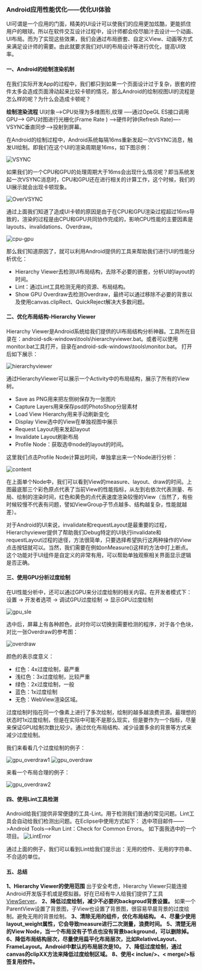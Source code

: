 ### Android应用性能优化——优化UI体验

UI可谓是一个应用的门面，精美的UI设计可以使我们的应用更加炫酷，更能抓住用户的眼球。所以在软件交互设计过程中，设计师都会绞尽脑汁去设计一个动画、UI布局。而为了实现这些效果，我们会通过布局嵌套、自定义View、动画等方式来满足设计师的需要。由此就要求我们对UI的布局设计等进行优化，提高UI效率。

#### 一、Android的绘制渲染机制
在我们实际开发App的过程中，我们都只到如果一个页面设计过于复杂，嵌套的控件太多会造成页面滑动起来比较卡顿的情况，那么Android的绘制视图UI的流程是怎么样的呢？为什么会造成卡顿呢？

**绘制渲染流程**
UI对象—->CPU处理为多维图形,纹理 —–通过OpeGL ES接口调用GPU—-> GPU对图进行光栅化(Frame Rate ) —->硬件时钟(Refresh Rate)—-VSYNC垂直同步—->投射到屏幕。

在Android的绘制过程中，Android系统每隔16ms重新发起一次VSYNC消息，触发UI绘制。即我们在这个UI的渲染周期是16ms，如下图示例：

![VSYNC](https://github.com/dengshiwei/work-summary/blob/master/work-blog/Android%E8%BF%9B%E9%98%B6/Android%E6%80%A7%E8%83%BD%E4%BC%98%E5%8C%96/img/VSYNC.png)

如果我们的一个CPU和GPU的处理周期大于16ms会出现什么情况呢？即当系统发起一次VSYNC消息时，CPU和GPU还在进行相关的计算工作，这个时候，我们的UI展示就会出现卡顿现象。

![OverVSYNC](https://github.com/dengshiwei/work-summary/blob/master/work-blog/Android%E8%BF%9B%E9%98%B6/Android%E6%80%A7%E8%83%BD%E4%BC%98%E5%8C%96/img/OverVSYNC.png)

通过上面我们知道了造成UI卡顿的原因是由于在CPU和GPU渲染过程超过16ms导致的，渲染的过程是由CPU和GPU共同协作完成的，影响CPU性能的主要因素是layouts、invalidations、Overdraw。

![cpu-gpu](https://github.com/dengshiwei/work-summary/blob/master/work-blog/Android%E8%BF%9B%E9%98%B6/Android%E6%80%A7%E8%83%BD%E4%BC%98%E5%8C%96/img/CPU-GPU.png)

那么我们知道原因了，就可以利用Android提供的工具来帮助我们进行UI的性能分析优化：
- Hierarchy Viewer去检测UI布局结构，去除不必要的嵌套，分析UI的layout的时间。
- Lint：通过Lint工具检测无用的资源、布局结构。
- Show GPU Overdraw去检测Overdraw，最终可以通过移除不必要的背景以及使用canvas.clipRect、QuickReject解决大多数问题。

#### 二、优化布局结构-Hierarchy Viewer
Hierarchy Viewer是Android系统给我们提供的UI布局结构分析神器。工具所在目录在：android-sdk-windows\tools\hierarchyviewer.bat。或者可以使用monitor.bat工具打开，目录在android-sdk-windows\tools\monitor.bat。
打开后如下展示：

![hierarchyviewer](https://github.com/dengshiwei/work-summary/blob/master/work-blog/Android%E8%BF%9B%E9%98%B6/Android%E6%80%A7%E8%83%BD%E4%BC%98%E5%8C%96/img/hierarchyviewer.png)

通过HierarchyViewer可以展示一个Activity中的布局结构，展示了所有的View树。
- Save as PNG用来把左侧树保存为一张图片
- Capture Layers用来保存psd的PhotoShop分层素材
- Load View Hierarchy用来手动刷新变化
- Display View选中的View在单独视图中展示
- Request Layout用来发起layout
- Invalidate Layout刷新布局
- Profile Node：获取选中node的layout的时间。

这里我们点击Profile Node计算出时间，单独拿出来一个Node进行分析：

![content](https://github.com/dengshiwei/work-summary/blob/master/work-blog/Android%E8%BF%9B%E9%98%B6/Android%E6%80%A7%E8%83%BD%E4%BC%98%E5%8C%96/img/Content.png)

在上面单个Node中，我们可以看到View的measure、layout、draw的时间。上图最底那三个彩色原点代表了当前View的性能指标，从左到右依次代表测量、布局、绘制的渲染时间，红色和黄色的点代表速度渲染较慢的View（当然了，有些时候较慢不代表有问题，譬如ViewGroup子节点越多、结构越复杂，性能就越差）。


对于Android的UI来说，invalidate和requestLayout是最重要的过程，Hierarchyviewer提供了帮助我们Debug特定的UI执行invalidate和requestLayout过程的途径，方法很简单，只要选择希望执行这两种操作的View点击按钮就可以。当然，我们需要在例如onMeasure()这样的方法中打上断点。这个功能对于UI组件是自定义的非常有用，可以帮助单独观察相关界面显示逻辑是否正确。

#### 三、使用GPU分析过度绘制
在UI性能分析中，还可以通过GPU来分过度绘制的相关内容。在开发者模式下：
设置 -> 开发者选项 -> 调试GPU过度绘制 -> 显示GPU过度绘制

![gpu_sle](https://github.com/dengshiwei/work-summary/blob/master/work-blog/Android%E8%BF%9B%E9%98%B6/Android%E6%80%A7%E8%83%BD%E4%BC%98%E5%8C%96/img/gpu.png)

选中后，屏幕上有各种颜色，此时你可以切换到需要检测的程序，对于各个色块，对比一张Overdraw的参考图：

![overdraw](https://github.com/dengshiwei/work-summary/blob/master/work-blog/Android%E8%BF%9B%E9%98%B6/Android%E6%80%A7%E8%83%BD%E4%BC%98%E5%8C%96/img/overdraw.png)

颜色的表示度意义：
- 红色：4x过度绘制，最严重
- 浅红色：3x过度绘制，比较严重
- 绿色：2x过度绘制，一般
- 蓝色：1x过度绘制
- 无色：WebView渲染区域。

过度绘制时指在同一个像素上进行了多次绘制，绘制的越多越浪费资源。最理想的状态时1x过度绘制，但是在实际中可能不是那么现实，但是要作为一个指标，尽量来保证GPU绘制次数比较少。通过优化布局结构、减少设置多余的背景等方式来减少过度绘制。

我们来看看几个过度绘制的例子：

![gpu_overdraw1](https://github.com/dengshiwei/work-summary/blob/master/work-blog/Android%E8%BF%9B%E9%98%B6/Android%E6%80%A7%E8%83%BD%E4%BC%98%E5%8C%96/img/gpu_overdraw1.png)
![gpu_overdraw](https://github.com/dengshiwei/work-summary/blob/master/work-blog/Android%E8%BF%9B%E9%98%B6/Android%E6%80%A7%E8%83%BD%E4%BC%98%E5%8C%96/img/gpu_overdraw.png)

来看一个布局合理的例子：

![gpu_overdraw2](https://github.com/dengshiwei/work-summary/blob/master/work-blog/Android%E8%BF%9B%E9%98%B6/Android%E6%80%A7%E8%83%BD%E4%BC%98%E5%8C%96/img/gpu_overdraw2.png)


#### 四、使用Lint工具检测
Android给我们提供非常便捷的工具-Lint。用于检测我们普通的常见问题。Lint工具会自动给我们检测出问题。在Eclipse中使用方式如下：
选中项目邮件——>Android Tools——>Run Lint：Check for Common Errors。
如下面我选中的一个项目。
![LintError]()

通过上面的例子，我们可以看到Lint给我们提示出：无用的控件、无用的字符串、不合适的单位。

#### 五、总结
**1、Hierarchy Viewer的使用范围**
出于安全考虑，Hierarchy Viewer只能连接Android开发版手机或是模拟器。好在已经有牛人给我们提供了工具[ViewServer](https://github.com/romainguy/ViewServer)。
**2、降低过度绘制，减少不必要的backgroud背景设置。**
如果一个ParentView设置了背景图，子View也设置了背景图，很容易早晨背景的过度绘制。避免无用的背景绘制。
**3、清除无用的组件，优化布局结构。**
**4、尽量少使用layout_weight属性，它会导致measure进行二次测量，浪费时间。**
**5、清楚无用的View Node，当一个布局没有子节点也没有背景background，可以删除掉。**
**6、降低布局结构层次，尽量使用扁平化布局层次，比如RelativeLayout、FrameLayout。Android中默认的布局层次是10。**
**7、降低过度绘制，通过canvas的clipXX方法来降低过度绘制区域。**
**8、使用< inclue/>、< merge/>标签复用控件。**